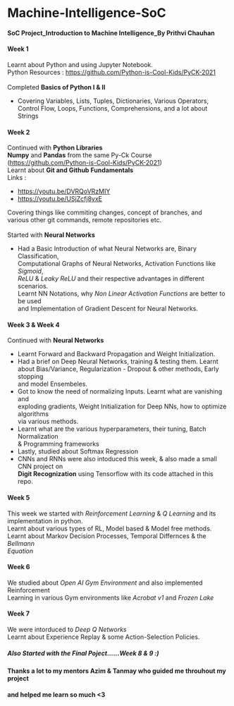 # Machine-Intelligence-SoC
#### SoC Project_Introduction to Machine Intelligence_By Prithvi Chauhan

#### Week 1
Learnt about Python and using Jupyter Notebook. <br>
Python Resources : https://github.com/Python-is-Cool-Kids/PyCK-2021 <br>
<br>
Completed **Basics of Python I & II**
* Covering Variables, Lists, Tuples, Dictionaries, Various Operators, <br>
Control Flow, Loops, Functions, Comprehensions, and a lot about Strings

#### Week 2
Continued with **Python Libraries** <br>
**Numpy** and **Pandas** from the same Py-Ck Course (https://github.com/Python-is-Cool-Kids/PyCK-2021) <br>
Learnt about **Git and Github Fundamentals** <br>
Links : 
* https://youtu.be/DVRQoVRzMIY</li>
* https://youtu.be/USjZcfj8yxE</li>

Covering things like commiting changes, concept of branches, and <br>
various other git commands, remote repositories etc.<br>
<br>
Started with **Neural Networks** <br>
* Had a Basic Introduction of what Neural Networks are, Binary Classification, <br>
Computational Graphs of Neural Networks, Activation Functions like *Sigmoid*, <br>
*ReLU* & *Leaky ReLU* and their respective advantages in different scenarios. <br>
Learnt NN Notations, why *Non Linear Activation Functions* are better to be used <br>
and Implementation of Gradient Descent for Neural Networks.

#### Week 3 & Week 4
Continued with **Neural Networks** <br>
* Learnt Forward and Backward Propagation and Weight Initialization. <br>
* Had a brief on Deep Neural Networks, training & testing them. Learnt <br>
about Bias/Variance, Regularization - Dropout & other methods, Early stopping <br>
and model Ensembeles.
* Got to know the need of normalizing Inputs. Learnt what are vanishing and <br>
exploding gradients, Weight Initialization for Deep NNs, how to optimize algorithms<br>
via various methods.
* Learnt what are the various hyperparameters, their tuning, Batch Normalization<br>
& Programming frameworks
* Lastly, studied about Softmax Regression
* CNNs and RNNs were also intoduced this week, & also made a small CNN project on <br>
**Digit Recognization** using Tensorflow with its code attached in this repo.

#### Week 5

This week we started with *Reinforcement Learning* & *Q Learning* and its <br>
implementation in python.<br>
Learnt about various types of RL, Model based & Model free methods. <br>
Learnt about Markov Decision Processes, Temporal Differnces & the *Bellmann* <br>
*Equation*

#### Week 6

We studied about *Open AI Gym Environment* and also implemented Reinforcement <br>
Learning in various Gym environments like *Acrobat v1* and *Frozen Lake* 

#### Week 7

We were intorduced to *Deep Q Networks* <br>
Learnt about Experience Replay & some Action-Selection Policies. <br>

##### Also Started with the Final Poject......Week 8 & 9 :)

#### Thanks a lot to my mentors **Azim & Tanmay** who guided me throuhout my project <br>
#### and helped me learn so much <3








